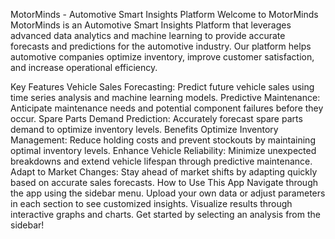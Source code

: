 MotorMinds - Automotive Smart Insights Platform
Welcome to MotorMinds
MotorMinds is an Automotive Smart Insights Platform that leverages advanced data analytics and machine learning to provide accurate forecasts and predictions for the automotive industry. Our platform helps automotive companies optimize inventory, improve customer satisfaction, and increase operational efficiency.

Key Features
Vehicle Sales Forecasting: Predict future vehicle sales using time series analysis and machine learning models.
Predictive Maintenance: Anticipate maintenance needs and potential component failures before they occur.
Spare Parts Demand Prediction: Accurately forecast spare parts demand to optimize inventory levels.
Benefits
Optimize Inventory Management: Reduce holding costs and prevent stockouts by maintaining optimal inventory levels.
Enhance Vehicle Reliability: Minimize unexpected breakdowns and extend vehicle lifespan through predictive maintenance.
Adapt to Market Changes: Stay ahead of market shifts by adapting quickly based on accurate sales forecasts.
How to Use This App
Navigate through the app using the sidebar menu.
Upload your own data or adjust parameters in each section to see customized insights.
Visualize results through interactive graphs and charts.
Get started by selecting an analysis from the sidebar!
